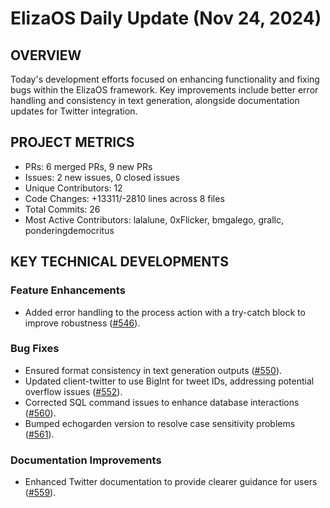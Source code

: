 # ElizaOS Daily Update (Nov 24, 2024)

## OVERVIEW 
Today's development efforts focused on enhancing functionality and fixing bugs within the ElizaOS framework. Key improvements include better error handling and consistency in text generation, alongside documentation updates for Twitter integration.

## PROJECT METRICS
- PRs: 6 merged PRs, 9 new PRs
- Issues: 2 new issues, 0 closed issues
- Unique Contributors: 12
- Code Changes: +13311/-2810 lines across 8 files
- Total Commits: 26
- Most Active Contributors: lalalune, 0xFlicker, bmgalego, grallc, ponderingdemocritus

## KEY TECHNICAL DEVELOPMENTS

### Feature Enhancements
- Added error handling to the process action with a try-catch block to improve robustness ([#546](https://github.com/elizaos/eliza/pull/546)).

### Bug Fixes
- Ensured format consistency in text generation outputs ([#550](https://github.com/elizaos/eliza/pull/550)).
- Updated client-twitter to use BigInt for tweet IDs, addressing potential overflow issues ([#552](https://github.com/elizaos/eliza/pull/552)).
- Corrected SQL command issues to enhance database interactions ([#560](https://github.com/elizaos/eliza/pull/560)).
- Bumped echogarden version to resolve case sensitivity problems ([#561](https://github.com/elizaos/eliza/pull/561)).

### Documentation Improvements
- Enhanced Twitter documentation to provide clearer guidance for users ([#559](https://github.com/elizaos/eliza/pull/559)).
